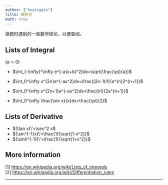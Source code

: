 ```yaml
---
author: ["heyingqiu"]
title: 微积分
math: true
---
```


做题时遇到的一些数学结论，以便查阅。

<!--more-->

## Lists of Integral 
($a>0$) 

- $\int_{-\infty}^\infty e^{-a(x+b)^2}dx=\sqrt{\frac{\pi}{a}}$
- $\int_0^\infty x^{2n}e^{-ax^2}dx=\frac{(2n-1)!!}{a^{n}2^{n+1}}$
- $\int_0^\infty x^{2n+1}e^{-ax^2}dx=\frac{n!}{2a^{n+1}}$

- $\int_0^\infty \frac{\sin x}{x}dx=\frac{\pi}{2}$

## Lists of Derivative

- $(\tan x)\'=\sec^2 x$
- $(\sin^{-1}x)\'=\frac{1}{\sqrt{1-x^2}}$
- $(\sinh^{-1})\'=\frac{1}{\sqrt{1+x^2}}$


## More information
[1] https://en.wikipedia.org/wiki/Lists_of_integrals<br>
[2] https://en.wikipedia.org/wiki/Differentiation_rules

---

